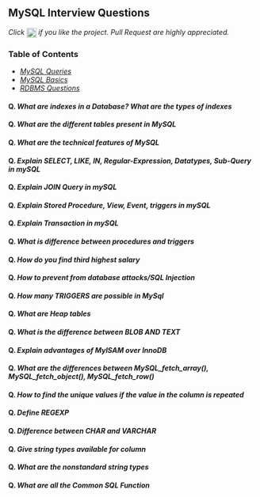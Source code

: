 ## MySQL Interview Questions

*Click <img src="https://github.com/learning-zone/mysql-interview-questions/blob/master/assets/star.png" width="20" height="20" align="absmiddle" title="Star" /> if you like the project. Pull Request are highly appreciated.*

### Table of Contents

* *[MySQL Queries](mysql-queries.md)*
* *[MySQL Basics](sql-commands.md)*
* *[RDBMS Questions](rdbms-questions.md)*


#### Q. ***What are indexes in a Database? What are the types of indexes***
#### Q. ***What are the different tables present in MySQL***
#### Q. ***What are the technical features of MySQL*** 
#### Q. ***Explain SELECT, LIKE, IN, Regular-Expression, Datatypes, Sub-Query in mySQL***
#### Q. ***Explain JOIN Query in mySQL***
#### Q. ***Explain Stored Procedure, View, Event, triggers in mySQL***
#### Q. ***Explain Transaction in mySQL***
#### Q. ***What is difference between procedures and triggers***
#### Q. ***How do you find third highest salary***
#### Q. ***How to prevent from database attacks/SQL Injection***
#### Q. ***How many TRIGGERS are possible in MySql***
#### Q. ***What are Heap tables***
#### Q. ***What is the difference between BLOB AND TEXT***
#### Q. ***Explain advantages of MyISAM over InnoDB***
#### Q. ***What are the differences between MySQL_fetch_array(), MySQL_fetch_object(), MySQL_fetch_row()***
#### Q. ***How to find the unique values if the value in the column is repeated***
#### Q. ***Define REGEXP*** 
#### Q. ***Difference between CHAR and VARCHAR*** 
#### Q. ***Give string types available for column***
#### Q. ***What are the nonstandard string types***
#### Q. ***What are all the Common SQL Function***
